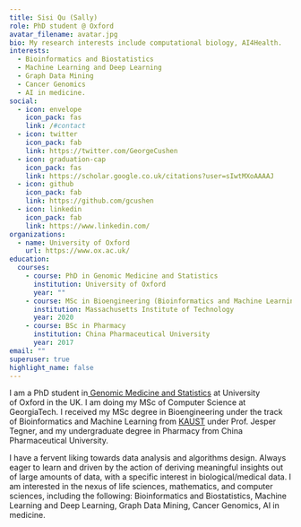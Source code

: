 ```yaml
---
title: Sisi Qu (Sally)
role: PhD student @ Oxford
avatar_filename: avatar.jpg
bio: My research interests include computational biology, AI4Health.
interests:
  - Bioinformatics and Biostatistics
  - Machine Learning and Deep Learning
  - Graph Data Mining
  - Cancer Genomics
  - AI in medicine.
social:
  - icon: envelope
    icon_pack: fas
    link: /#contact
  - icon: twitter
    icon_pack: fab
    link: https://twitter.com/GeorgeCushen
  - icon: graduation-cap
    icon_pack: fas
    link: https://scholar.google.co.uk/citations?user=sIwtMXoAAAAJ
  - icon: github
    icon_pack: fab
    link: https://github.com/gcushen
  - icon: linkedin
    icon_pack: fab
    link: https://www.linkedin.com/
organizations:
  - name: University of Oxford
    url: https://www.ox.ac.uk/
education:
  courses:
    - course: PhD in Genomic Medicine and Statistics
      institution: University of Oxford
      year: ""
    - course: MSc in Bioengineering (Bioinformatics and Machine Learning)
      institution: Massachusetts Institute of Technology
      year: 2020
    - course: BSc in Pharmacy
      institution: China Pharmaceutical University
      year: 2017
email: ""
superuser: true
highlight_name: false
---
```

I am a PhD student in[ Genomic Medicine and Statistics](https://www.medsci.ox.ac.uk/study/graduateschool/courses/dtc-structured-research-degrees/genomic-medicine-and-statistics) at University of Oxford in the UK. I am doing my MSc of Computer Science at GeorgiaTech. I received my MSc degree in Bioengineering under the track of Bioinformatics and Machine Learning from [KAUST](www.kaust.edu.sa) under Prof. Jesper Tegner, and my undergraduate degree in Pharmacy from [](https://www.cornell.edu/)China Pharmaceutical University. 

I have a fervent liking towards data analysis and algorithms design. Always eager to learn and driven by the action of deriving meaningful insights out of large amounts of data, with a specific interest in biological/medical data. I am interested in the nexus of life sciences, mathematics, and computer sciences, including the following: Bioinformatics and Biostatistics, Machine Learning and Deep Learning, Graph Data Mining, Cancer Genomics, AI in medicine.